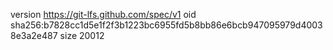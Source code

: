 version https://git-lfs.github.com/spec/v1
oid sha256:b7828cc1d5e1f2f3b1223bc6955fd5b8bb86e6bcb947095979d40038e3a2e487
size 20012
